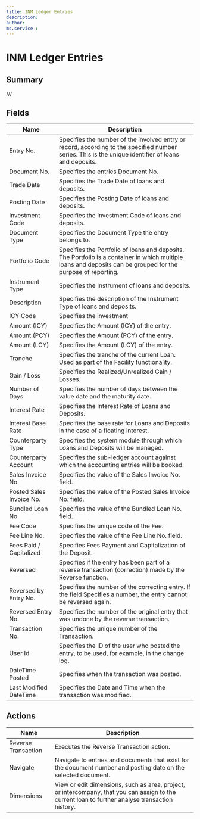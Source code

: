 ```yaml
---
title: INM Ledger Entries
description: 
author: 
ms.service : 
---
```


# INM Ledger Entries

## Summary

///

## Fields
<!-- You need to leave a space betwenn | your text and | -->

| Name | Description |
| ---- | ---- |
| Entry No. | Specifies the number of the involved entry or record, according to the specified number series. This is the unique identifier of loans and deposits. |
| Document No. | Specifies the entries Document No. |
| Trade Date | Specifies the Trade Date of loans and deposits. |
| Posting Date | Specifies the Posting Date of loans and deposits. |
| Investment Code | Specifies the Investment Code of loans and deposits. |
| Document Type | Specifies the Document Type the entry belongs to. |
| Portfolio Code | Specifies the Portfolio of loans and deposits. The Portfolio is a container in which multiple loans and deposits can be grouped for the purpose of reporting. |
| Instrument Type | Specifies the Instrument of loans and deposits. |
| Description | Specifies the description of the Instrument Type of loans and deposits. |
| ICY Code | Specifies the investment |
| Amount (ICY) | Specifies the Amount (ICY) of the entry. |
| Amount (PCY) | Specifies the Amount (PCY) of the entry. |
| Amount (LCY) | Specifies the Amount (LCY) of the entry. |
| Tranche | Specifies the tranche of the current Loan. Used as part of the Facility functionality. |
| Gain / Loss | Specifies the Realized/Unrealized Gain / Losses. |
| Number of Days | Specifies the number of days between the value date and the maturity date. |
| Interest Rate | Specifies the Interest Rate of Loans and Deposits. |
| Interest Base Rate | Specifies the base rate for Loans and Deposits in the case of a floating interest. |
| Counterparty Type | Specifies the system module through which Loans and Deposits will be managed. |
| Counterparty Account | Specifies the sub-ledger account against which the accounting entries will be booked. |
| Sales Invoice No. | Specifies the value of the Sales Invoice No. field. |
| Posted Sales Invoice No. | Specifies the value of the Posted Sales Invoice No. field. |
| Bundled Loan No. | Specifies the value of the Bundled Loan No. field. |
| Fee Code | Specifies the unique code of the Fee. |
| Fee Line No. | Specifies the value of the Fee Line No. field. |
| Fees Paid / Capitalized | Specifies Fees Payment and Capitalization of the Deposit. |
| Reversed | Specifies if the entry has been part of a reverse transaction (correction) made by the Reverse function. |
| Reversed  by Entry No. | Specifies the number of the correcting entry. If the field Specifies a number, the entry cannot be reversed again. |
| Reversed Entry No. | Specifies the number of the original entry that was undone by the reverse transaction. |
| Transaction No. | Specifies the unique number of the Transaction. |
| User Id | Specifies the ID of the user who posted the entry, to be used, for example, in the change log. |
| DateTime Posted | Specifies when the transaction was posted. |
| Last Modified DateTime | Specifies the Date and Time when the transaction was modified. |

## Actions

| Name | Description |
| ---- | ---- |
| Reverse Transaction | Executes the Reverse Transaction action. |
| Navigate | Navigate to entries and documents that exist for the document number and posting date on the selected document. |
| Dimensions | View or edit dimensions, such as area, project, or intercompany, that you can assign to the current loan to further analyse transaction history. |
